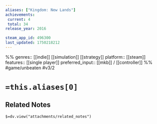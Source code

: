 ```yaml
---
aliases: ["Kingdom: New Lands"]
achievements:
 current: 4
 total: 34
release_year: 2016

steam_app_id: 496300
last_updated: 1750218212
---
```

%%
genres:: [[indie]] [[simulation]] [[strategy]]
platform:: [[steam]]
features:: [[single player]]
preferred_input:: [[mkb]] / [[controller]]
%%
#game/unbeaten
#v3/2

# `=this.aliases[0]`
## Related Notes
`$=dv.view("attachments/related_notes")`